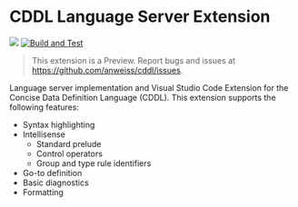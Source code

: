 # CDDL Language Server Extension

[![](https://vsmarketplacebadge.apphb.com/version/anweiss.cddl-languageserver.svg)](https://marketplace.visualstudio.com/items?itemName=anweiss.cddl-languageserver) [![Build and Test](https://github.com/anweiss/cddl/workflows/Build%20and%20Test/badge.svg)](https://github.com/anweiss/cddl/actions?query=workflow%3A%22Build+and+Test%22)

> This extension is a Preview. Report bugs and issues at https://github.com/anweiss/cddl/issues.

Language server implementation and Visual Studio Code Extension for the Concise Data Definition Language (CDDL). This extension supports the following features:

- Syntax highlighting
- Intellisense
  - Standard prelude
  - Control operators
  - Group and type rule identifiers
- Go-to definition
- Basic diagnostics
- Formatting
